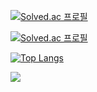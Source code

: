 [![Solved.ac
프로필](http://mazassumnida.wtf/api/mini/generate_badge?boj=dnjs0236)](https://solved.ac/dnjs0236)

[![Solved.ac
프로필](http://mazassumnida.wtf/api/v2/generate_badge?boj=dnjs0236)](https://solved.ac/dnjs0236) 

[![Top Langs](https://github-readme-stats.vercel.app/api/top-langs/?username=Wish-baek)](https://github.com/Wish-baek/github-readme-stats)

 <img src="http://mazandi.herokuapp.com/api?handle={dnjs0236}&theme=warm"/>

